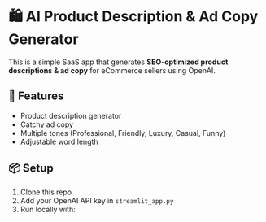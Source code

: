 # 🛍️ AI Product Description & Ad Copy Generator

This is a simple SaaS app that generates **SEO-optimized product descriptions & ad copy** for eCommerce sellers using OpenAI.

## 🚀 Features
- Product description generator
- Catchy ad copy
- Multiple tones (Professional, Friendly, Luxury, Casual, Funny)
- Adjustable word length

## 📦 Setup
1. Clone this repo
2. Add your OpenAI API key in `streamlit_app.py`
3. Run locally with:
